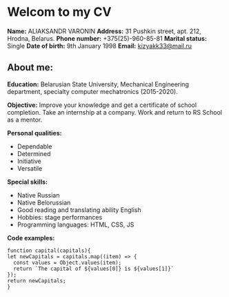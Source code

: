 # Welcom to my CV

**Name:** ALIAKSANDR VARONIN
**Address:** 31 Pushkin street, apt. 212, Hrodna, Belarus.
**Phone number:** +375(25)-960-85-81 
**Marital status:** Single
**Date of birth:** 9th January 1998
**Email:** kizyakk33@mail.ru

## About me:

**Education:** Belarusian State University, Mechanical Engineering department, specialty computer mechatronics (2015-2020).

**Objective:** Improve your knowledge and get a certificate of school completion. Take an internship at a company. Work and return to RS School as a mentor. 

**Personal qualities:**
  * Dependable
  * Determined
  * Initiative
  * Versatile

**Special skills:**
  * Native Russian
  * Native Belorussian
  * Good reading and translating ability English
  * Hobbies: stage performances
  * Programming languages: HTML, CSS, JS

  **Сode examples:**
  
  ```
  function capital(capitals){
  let newCapitals = capitals.map((item) => {
    const values = Object.values(item);
    return `The capital of ${values[0]} is ${values[1]}`
  });
  return newCapitals;
} 
  ```
  